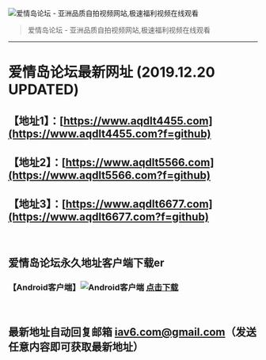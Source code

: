 ![爱情岛论坛 - 亚洲品质自拍视频网站,极速福利视频在线观看](http://ww1.sinaimg.cn/large/007drMcOgy1g5i6x3ua0xj30eg0393yo.jpg)
> 爱情岛论坛 - 亚洲品质自拍视频网站,极速福利视频在线观看

---

# 爱情岛论坛最新网址 (2019.12.20 UPDATED)
## 【地址1】：[https://www.aqdlt4455.com](https://www.aqdlt4455.com?f=github)
## 【地址2】：[https://www.aqdlt5566.com](https://www.aqdlt5566.com?f=github)
## 【地址3】：[https://www.aqdlt6677.com](https://www.aqdlt6677.com?f=github)

<br>

## 爱情岛论坛永久地址客户端下载er
### 【Android客户端】![Android客户端](https://ww1.sinaimg.cn/large/007drMcOgy1fzljgv278jj300f00ia9t.jpg) [点击下载](https://cdn.k1815.com/app/aqdlt_android_0828.apk)

<br>

## 最新地址自动回复邮箱 [iav6.com@gmail.com](mailto:iav6.com@gmail.com)（发送任意内容即可获取最新地址）
